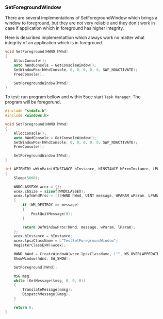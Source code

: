 ### SetForegroundWindow

There are several implementations of SetForegroundWindow which brings a window to foreground, but they are not very reliable and 
they don't work in case if application which in foreground has higher integrity.

Here is described implementattion which always work no matter what integrity of an application which is in foreground.


```C++
void SetForeground(HWND hWnd)
{
    AllocConsole();
    auto hWndConsole = GetConsoleWindow();
    SetWindowPos(hWndConsole, 0, 0, 0, 0, 0, SWP_NOACTIVATE);
    FreeConsole();

    SetForegroundWindow(hWnd);
}
```

To test: run program bellow and within 5sec start `Task Manager`. The program will be foregorund.

```C++
#include "stdafx.h"
#include <windows.h>

void SetForeground(HWND hWnd)
{
    AllocConsole();
    auto hWndConsole = GetConsoleWindow();
    SetWindowPos(hWndConsole, 0, 0, 0, 0, 0, SWP_NOACTIVATE);
    FreeConsole();

    SetForegroundWindow(hWnd);
}

int APIENTRY wWinMain(HINSTANCE hInstance, HINSTANCE hPrevInstance, LPWSTR lpCmdLine, int nCmdShow)
{
    Sleep(5000);

    WNDCLASSEXW wcex = {};
    wcex.cbSize = sizeof(WNDCLASSEX);
    wcex.lpfnWndProc = [](HWND hWnd, UINT message, WPARAM wParam, LPARAM lParam) 
    { 
        if (WM_DESTROY == message)
        {
            PostQuitMessage(0);
        }

        return DefWindowProc(hWnd, message, wParam, lParam); 
    };
    wcex.hInstance = hInstance;
    wcex.lpszClassName = L"TestSetForegroundWindow";
    RegisterClassExW(&wcex);

    HWND hWnd = CreateWindowW(wcex.lpszClassName, L"", WS_OVERLAPPEDWINDOW, 0, 0, 500, 500, 0, 0, hInstance, 0);
    ShowWindow(hWnd, SW_SHOW);

    SetForeground(hWnd);

    MSG msg;
    while (GetMessage(&msg, 0, 0, 0))
    {
        TranslateMessage(&msg);
        DispatchMessage(&msg);
    }

    return 0;
}
```
